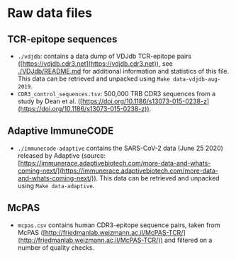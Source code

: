 # Raw data files

## TCR-epitope sequences

- `./vdjdb`: contains a data dump of VDJdb TCR-epitope pairs ([https://vdjdb.cdr3.net](https://vdjdb.cdr3.net)), see [./VDJdb/README.md](./VDJdb/README.md) for additional information and statistics of this file. This data can be retrieved and unpacked using `Make data-vdjdb-aug-2019`.
- `CDR3_control_sequences.tsv`: 500,000 TRB CDR3 sequences from a study
by Dean et al. ([https://doi.org/10.1186/s13073-015-0238-z](https://doi.org/10.1186/s13073-015-0238-z)).

## Adaptive ImmuneCODE

- `./immunecode-adaptive` contains the SARS-CoV-2 data (June 25 2020) released by Adaptive (source: [https://immunerace.adaptivebiotech.com/more-data-and-whats-coming-next/](https://immunerace.adaptivebiotech.com/more-data-and-whats-coming-next/)). This data can be retrieved and unpacked using `Make data-adaptive`.

## McPAS

- `mcpas.csv` contains human CDR3-epitope sequence pairs, taken from McPAS ([http://friedmanlab.weizmann.ac.il/McPAS-TCR/](http://friedmanlab.weizmann.ac.il/McPAS-TCR/)) and filtered on a number of quality checks.
